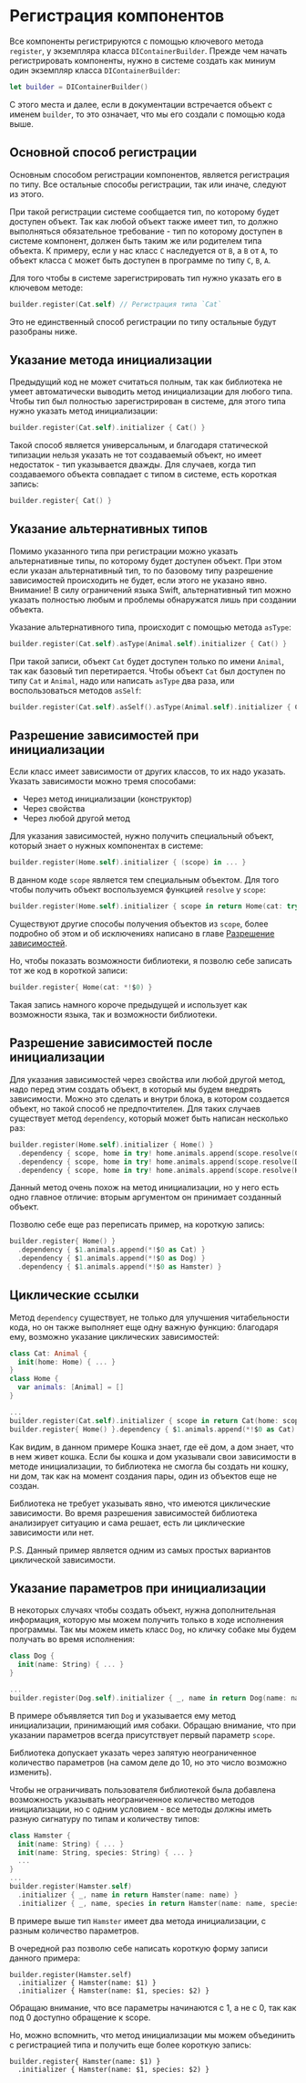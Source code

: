 # Регистрация компонентов
Все компоненты регистрируются с помощью ключевого метода `register`, у экземпляра класса `DIContainerBuilder`. Прежде чем начать регистрировать компоненты, нужно в системе создать как миниум один экземпляр класса `DIContainerBuilder`:
```Swift
let builder = DIContainerBuilder()
```
С этого места и далее, если в документации встречается объект с именем `builder`, то это означает, что мы его создали с помощью кода выше.

## Основной способ регистрации
Основным способом регистрации компонентов, является регистрация по типу. Все остальные способы регистрации, так или иначе, следуют из этого.

При такой регистрации системе сообщается тип, по которому будет доступен объект. Так как любой объект также имеет тип, то должно выполняться обязательное требование - тип по которому доступен в системе компонент, должен быть таким же или родителем типа объекта.
К примеру, если у нас класс `C` наследуется от `B`, а `B` от `A`, то объект класса `C` может быть доступен в программе по типу `C`, `B`, `A`.

Для того чтобы в системе зарегистрировать тип нужно указать его в ключевом методе:
```Swift
builder.register(Cat.self) // Регистрация типа `Cat`
```
Это не единственный способ регистрации по типу остальные будут разобраны ниже.

## Указание метода инициализации
Предыдущий код не может считаться полным, так как библиотека не умеет автоматически выводить метод инициализации для любого типа. Чтобы тип был полностью зарегистрирован в системе, для этого типа нужно указать метод инициализации:
```Swift
builder.register(Cat.self).initializer { Cat() }
```

Такой способ является универсальным, и благодаря статической типизации нельзя указать не тот создаваемый объект, но имеет недостаток - тип указывается дважды. Для случаев, когда тип создаваемого объекта совпадает с типом в системе, есть короткая запись:
```Swift
builder.register{ Cat() }
```

## Указание альтернативных типов
Помимо указанного типа при регистрации можно указать альтернативные типы, по которому будет доступен объект. При этом если указан альтернативный тип, то по базовому типу разрешение зависимостей происходить не будет, если этого не указано явно. 
Внимание! В силу ограничений языка Swift, альтернативный тип можно указать полностью любым и проблемы обнаружатся лишь при создании объекта. 

Указание альтернативного типа, происходит с помощью метода `asType`:
```Swift
builder.register(Cat.self).asType(Animal.self).initializer { Cat() }
```
При такой записи, объект `Cat` будет доступен только по имени `Animal`, так как базовый тип перетирается. Чтобы объект `Cat` был доступен по типу `Cat` и `Animal`, надо или написать `asType` два раза, или воспользоваться методов `asSelf`:
```Swift
builder.register(Cat.self).asSelf().asType(Animal.self).initializer { Cat() }
```


## Разрешение зависимостей при инициализации
Если класс имеет зависимости от других классов, то их надо указать. Указать зависимости можно тремя способами:
* Через метод инициализации (конструктор)
* Через свойства
* Через любой другой метод

Для указания зависимостей, нужно получить специальный объект, который знает о нужных компонентах в системе:
```Swift
builder.register(Home.self).initializer { (scope) in ... }
```
В данном коде `scope` является тем специальным объектом. Для того чтобы получить объект воспользуемся функцией `resolve` у `scope`:
```Swift
builder.register(Home.self).initializer { scope in return Home(сat: try! scope.resolve(Cat.self)) }
```
Существуют другие способы получения объектов из `scope`, более подробно об этом и об исключениях написано в главе [Разрешение зависимостей](resolve.md).

Но, чтобы показать возможности библиотеки, я позволю себе записать тот же код в короткой записи:
```Swift
builder.register{ Home(cat: *!$0) }
```
Такая запись намного короче предыдущей и использует как возможности языка, так и возможности библиотеки.

## Разрешение зависимостей после инициализации
Для указания зависимостей через свойства или любой другой метод, надо перед этим создать объект, в который мы будем внедрять зависимости. Можно это сделать и внутри блока, в котором создается объект, но такой способ не предпочтителен. Для таких случаев существует метод `dependency`, который может быть написан несколько раз: 
```Swift
builder.register(Home.self).initializer { Home() }
  .dependency { scope, home in try! home.animals.append(scope.resolve(Cat.self)) }
  .dependency { scope, home in try! home.animals.append(scope.resolve(Dog.self)) }
  .dependency { scope, home in try! home.animals.append(scope.resolve(Hamster.self)) }
```
Данный метод очень похож на метод инициализации, но у него есть одно главное отличие: вторым аргументом он принимает созданный объект.

Позволю себе еще раз переписать пример, на короткую запись:
```Swift
builder.register{ Home() }
  .dependency { $1.animals.append(*!$0 as Cat) }
  .dependency { $1.animals.append(*!$0 as Dog) }
  .dependency { $1.animals.append(*!$0 as Hamster) }
```

## Циклические ссылки
Метод `dependency` существует, не только для улучшения читабельности кода, но он также выполняет еще одну важную функцию: благодаря ему, возможно указание циклических зависимостей:
```Swift
class Cat: Animal {
  init(home: Home) { ... }
}
class Home {
  var animals: [Animal] = []
}

...
builder.register(Cat.self).initializer { scope in return Cat(home: scope.resolve()) }
builder.register{ Home() }.dependency { $1.animals.append(*!$0 as Cat) }
```
Как видим, в данном примере Кошка знает, где её дом, а дом знает, что в нем живет кошка. Если бы кошка и дом указывали свои зависимости в методе инициализации, то библиотека не смогла бы создать ни кошку, ни дом, так как на момент создания пары, один из объектов еще не создан.

Библиотека не требует указывать явно, что имеются циклические зависимости. Во время разрешения зависимостей библиотека анализирует ситуацию и сама решает, есть ли циклические зависимости или нет.

P.S. Данный пример является одним из самых простых вариантов циклической зависимости.

## Указание параметров при инициализации
В некоторых случаях чтобы создать объект, нужна дополнительная информация, которую мы можем получить только в ходе исполнения программы. Так мы можем иметь класс `Dog`, но кличку собаке мы будем получать во время исполнения:
```Swift
class Dog {
  init(name: String) { ... }
}

...
builder.register(Dog.self).initializer { _, name in return Dog(name: name) }
```
В примере объявляется тип `Dog` и указывается ему метод инициализации, принимающий имя собаки. Обращаю внимание, что при указании параметров всегда присутствует первый параметр `scope`.

Библиотека допускает указать через запятую неограниченное количество параметров (на самом деле до 10, но это число возможно изменить). 

Чтобы не ограничивать пользователя библиотекой была добавлена возможность указывать неограниченное количество методов инициализации, но с одним условием - все методы должны иметь разную сигнатуру по типам и количеству типов:
```Swift
class Hamster {
  init(name: String) { ... }
  init(name: String, species: String) { ... }
  ...
}
...
builder.register(Hamster.self)
  .initializer { _, name in return Hamster(name: name) }
  .initializer { _, name, species in return Hamster(name: name, species: species) }
```
В примере выше тип `Hamster` имеет два метода инициализации, с разным количество параметров.

В очередной раз позволю себе написать короткую форму записи данного примера:
```
builder.register(Hamster.self)
  .initializer { Hamster(name: $1) }
  .initializer { Hamster(name: $1, species: $2) }
```
Обращаю внимание, что все параметры начинаются с 1, а не с 0, так как под 0 доступно обращение к scope.

Но, можно вспомнить, что метод инициализации мы можем объединить с регистрацией типа и получить еще более короткую запись:
```
builder.register{ Hamster(name: $1) }
  .initializer { Hamster(name: $1, species: $2) }
```